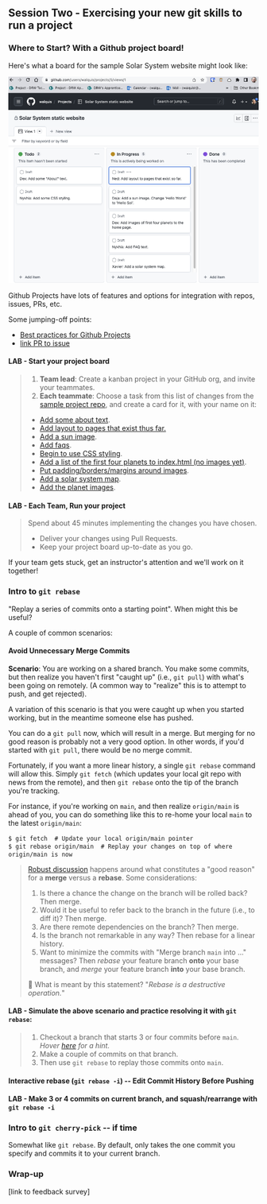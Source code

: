 ## Session Two - Exercising your new git skills to run a project

### Where to Start?  With a Github project board!

Here's what a board for the sample Solar System website might look like:

![](images/project-board-for-sample-website.png)

Github Projects have lots of features and options for integration with repos, issues, PRs, etc.

Some jumping-off points:
- [Best practices for Github Projects](https://docs.github.com/en/issues/planning-and-tracking-with-projects/learning-about-projects/best-practices-for-projects)
- [link PR to issue](https://docs.github.com/en/issues/tracking-your-work-with-issues/linking-a-pull-request-to-an-issue)

#### LAB - Start your project board
> 1. **Team lead**: Create a kanban project in your GitHub org, and invite your teammates.
> 1. **Each teammate**: Choose a task from this list of changes from the [sample project repo](https://github.com/walquis/git-basics-sample-project-repo), and create a card for it, with your name on it:
> - [Add some about text](https://github.com/walquis/git-basics-sample-project-repo/commit/4c461a996aad0fd5bfa420ac366139805bf334bf).
> - [Add layout to pages that exist thus far.](https://github.com/walquis/git-basics-sample-project-repo/commit/481c4b796b6b916dc9735065cef141e1803a39a9)
> - [Add a sun image](https://github.com/walquis/git-basics-sample-project-repo/commit/aa7f0ba34df76ddb38912f753457e07108a7c704).
> - [Add faqs](https://github.com/walquis/git-basics-sample-project-repo/commit/5e1d8be4574fae345ac779bddc95f73dd0bf3cc0).
> - [Begin to use CSS styling](https://github.com/walquis/git-basics-sample-project-repo/commit/da56c38e92e62408c1affd6c71e19ff87f0d93b6).
> - [Add a list of the first four planets to index.html (no images yet)](https://github.com/walquis/git-basics-sample-project-repo/commit/30e40524db51d96520c24df6e56223dae3a586fe).
> - [Put padding/borders/margins around images](https://github.com/walquis/git-basics-sample-project-repo/commit/d0095aa699e00873c305d62ecd97727bcc4c5bba).
> - [Add a solar system map](https://github.com/walquis/git-basics-sample-project-repo/commit/4119092cac8ccdeb1b4a3ad719a6cf87d3229502).
> - [Add the planet images](https://github.com/walquis/git-basics-sample-project-repo/commit/b4b184b40299ad852dd9cd51e0d4279f795ae98f).

#### LAB - Each Team, Run your project
> Spend about 45 minutes implementing the changes you have chosen.
> - Deliver your changes using Pull Requests.
> - Keep your project board up-to-date as you go.

If your team gets stuck, get an instructor's attention and we'll work on it together! 

### Intro to `git rebase`
"Replay a series of commits onto a starting point".  When might this be useful?

A couple of common scenarios:

#### Avoid Unnecessary Merge Commits
**Scenario**: You are working on a shared branch.  You make some commits, but then realize you haven't first "caught up" (i.e., `git pull`) with what's been going on remotely.  (A common way to "realize" this is to attempt to push, and get rejected).

A variation of this scenario is that you were caught up when you started working, but in the meantime someone else has pushed.

You can do a `git pull` now, which will result in a merge.  But merging for no good reason is probably not a very good option.  In other words, if you'd started with `git pull`, there would be no merge commit.  

Fortunately, if you want a more linear history, a single `git rebase` command will allow this.  Simply `git fetch` (which updates your local git repo with news from the remote), and then `git rebase` onto the tip of the branch you're tracking.

For instance, if you're working on `main`, and then realize `origin/main` is ahead of you, you can do something like this to re-home your local `main` to the latest `origin/main`:
```
$ git fetch  # Update your local origin/main pointer
$ git rebase origin/main  # Replay your changes on top of where origin/main is now
```
> [Robust discussion](https://stackoverflow.com/questions/804115/when-do-you-use-git-rebase-instead-of-git-merge) happens around what constitutes a "good reason" for a **merge** versus a **rebase**.  Some considerations:
> 1. Is there a chance the change on the branch will be rolled back?  Then merge.
> 1. Would it be useful to refer back to the branch in the future (i.e., to diff it)?  Then merge.
> 1. Are there remote dependencies on the branch? Then merge.
> 1. Is the branch not remarkable in any way?  Then rebase for a linear history.
> 1. Want to minimize the commits with "Merge branch `main` into ..." messages? Then _rebase_ your feature branch **onto** your base branch, and _merge_ your feature branch **into** your base branch.
>
> 🤔 What is meant by this statement? "_Rebase is a destructive operation._"


#### LAB - Simulate the above scenario and practice resolving it with `git rebase`:
> 1. Checkout a branch that starts 3 or four commits before `main`. _Hover [here](./doesnotexist.jpg, "See the git-checkout docs and 'start-point' option") for a hint._
> 1. Make a couple of commits on that branch.
> 1. Then use `git rebase` to replay those commits onto `main`.

#### Interactive rebase (`git rebase -i`) -- Edit Commit History Before Pushing

#### LAB - Make 3 or 4 commits on current branch, and squash/rearrange with `git rebase -i`

### Intro to `git cherry-pick` -- if time
Somewhat like `git rebase`.  By default, only takes the one commit you specify and commits it to your current branch.

### Wrap-up

[link to feedback survey]

